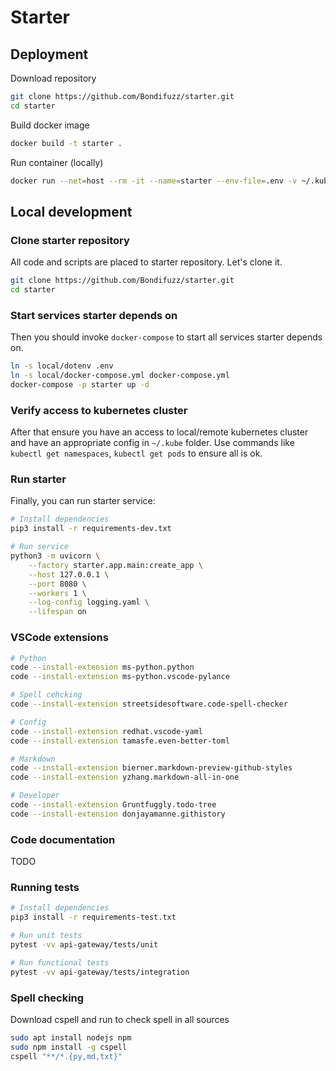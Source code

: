 # Starter

## Deployment

Download repository

```bash
git clone https://github.com/Bondifuzz/starter.git
cd starter
```

Build docker image

```bash
docker build -t starter .
```

Run container (locally)

```bash
docker run --net=host --rm -it --name=starter --env-file=.env -v ~/.kube/config:/root/.kube/config starter bash
```

## Local development

### Clone starter repository

All code and scripts are placed to starter repository. Let's clone it.

```bash
git clone https://github.com/Bondifuzz/starter.git
cd starter
```

### Start services starter depends on

Then you should invoke `docker-compose` to start all services starter depends on.

```bash
ln -s local/dotenv .env
ln -s local/docker-compose.yml docker-compose.yml
docker-compose -p starter up -d
```

### Verify access to kubernetes cluster

After that ensure you have an access to local/remote kubernetes cluster and have an appropriate config in `~/.kube` folder. Use commands like `kubectl get namespaces`, `kubectl get pods` to ensure all is ok.

### Run starter

Finally, you can run starter service:

```bash
# Install dependencies
pip3 install -r requirements-dev.txt

# Run service
python3 -m uvicorn \
    --factory starter.app.main:create_app \
    --host 127.0.0.1 \
    --port 8080 \
    --workers 1 \
    --log-config logging.yaml \
    --lifespan on
```

### VSCode extensions

```bash
# Python
code --install-extension ms-python.python
code --install-extension ms-python.vscode-pylance

# Spell cehcking
code --install-extension streetsidesoftware.code-spell-checker

# Config
code --install-extension redhat.vscode-yaml
code --install-extension tamasfe.even-better-toml

# Markdown
code --install-extension bierner.markdown-preview-github-styles
code --install-extension yzhang.markdown-all-in-one

# Developer
code --install-extension Gruntfuggly.todo-tree
code --install-extension donjayamanne.githistory
```

### Code documentation

TODO

### Running tests

```bash
# Install dependencies
pip3 install -r requirements-test.txt

# Run unit tests
pytest -vv api-gateway/tests/unit

# Run functional tests
pytest -vv api-gateway/tests/integration
```

### Spell checking

Download cspell and run to check spell in all sources

```bash
sudo apt install nodejs npm
sudo npm install -g cspell
cspell "**/*.{py,md,txt}"
```
